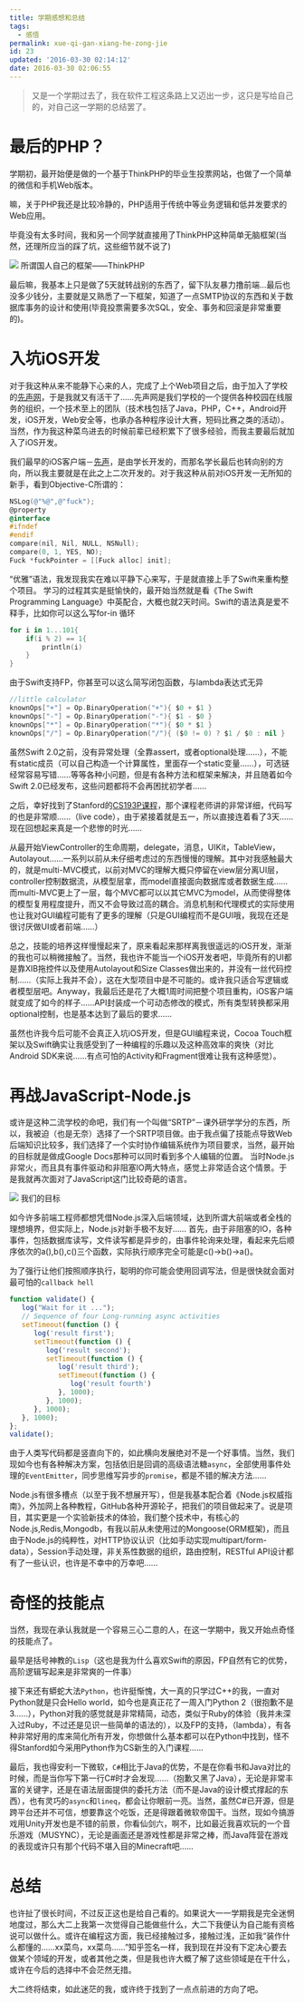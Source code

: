 ```yaml
---
title: 学期感想和总结
tags:
  - 感悟
permalink: xue-qi-gan-xiang-he-zong-jie
id: 23
updated: '2016-03-30 02:14:12'
date: 2016-03-30 02:06:55
---
```


> 又是一个学期过去了，我在软件工程这条路上又迈出一步，这只是写给自己的，对自己这一学期的总结罢了。

# 最后的PHP？

学期初，最开始便是做的一个基于ThinkPHP的毕业生投票网站，也做了一个简单的微信和手机Web版本。

嘛，关于PHP我还是比较冷静的，PHP适用于传统中等业务逻辑和低并发要求的Web应用。

毕竟没有太多时间，我和另一个同学就直接用了ThinkPHP这种简单无脑框架(当然，还理所应当的踩了坑，这些细节就不说了)

![](http://7xsf4p.com1.z0.glb.clouddn.com/image/5/8c/38da4b884adeda88d1fc1ca859f9f.png)
所谓国人自己的框架——ThinkPHP

最后嘛，我基本上只是做了5天就转战别的东西了，留下队友暴力撸前端…最后也没多少钱分，主要就是又熟悉了一下框架，知道了一点SMTP协议的东西和关于数据库事务的设计和使用(毕竟投票需要多次SQL，安全、事务和回滚是非常重要的)。

# 入坑iOS开发

对于我这种从来不能静下心来的人，完成了上个Web项目之后，由于加入了学校的[先声网][2]，于是我就又有活干了……先声网是我们学校的一个提供各种校园在线服务的组织，一个技术至上的团队（技术栈包括了Java，PHP，C++，Android开发，iOS开发，Web安全等，也承办各种程序设计大赛，短码比赛之类的活动）。当然，作为我这种菜鸟进去的时候前辈已经积累下了很多经验，而我主要最后就加入了iOS开发。

我们最早的iOS客户端－[先声][3]，是由学长开发的，而那名学长最后也转向别的方向，所以我主要就是在此之上二次开发的。对于我这种从前对iOS开发一无所知的新手，看到Objective-C所谓的：

```objectivec
NSLog(@"%@",@"fuck");
@property
@interface
#ifndef
#endif
compare(nil, Nil, NULL, NSNull);
compare(0, 1, YES, NO);
Fuck *fuckPointer = [[Fuck alloc] init];
```
    

“优雅”语法，我发现我实在难以平静下心来写，于是就直接上手了Swift来重构整个项目。 学习的过程其实是挺愉快的，最开始当然就是看《The Swift Programming Language》中英配合，大概也就2天时间。Swift的语法真是爱不释手，比如你可以这么写for-in 循环

```swift
for i in 1...101{
    if(i % 2) == 1{
        println(i)
    }
}
```

由于Swift支持FP，你甚至可以这么简写闭包函数，与lambda表达式无异

```swift
//little calculator
knownOps["+"] = Op.BinaryOperation("+"){ $0 + $1 }
knownOps["-"] = Op.BinaryOperation("-"){ $1 - $0 }
knownOps["*"] = Op.BinaryOperation("*"){ $0 * $1 }
knownOps["/"] = Op.BinaryOperation("/"){ ($0 != 0) ? $1 / $0 : nil }
```
    

虽然Swift 2.0之前，没有异常处理（全靠assert，或者optional处理……），不能有static成员（可以自己构造一个计算属性，里面存一个static变量……），可选链经常容易写错……等等各种小问题，但是有各种方法和框架来解决，并且随着如今Swift 2.0已经发布，这些问题都将不会再困扰初学者……

之后，幸好找到了Stanford的[CS193P课程][4]，那个课程老师讲的非常详细，代码写的也是非常顺……（live code），由于紧接着就是五一，所以直接连着看了3天……现在回想起来真是一个悲惨的时光……

从最开始ViewController的生命周期，delegate，消息，UIKit，TableView，Autolayout……一系列以前从未仔细考虑过的东西慢慢的理解。其中对我感触最大的，就是multi-MVC模式，以前对MVC的理解大概只停留在view层分离UI层，controller控制数据流，从模型层拿，而model直接面向数据库或者数据生成……而multi-MVC更上了一层，每个MVC都可以以其它MVC为model，从而使得整体的模型复用程度提升，而又不会导致过高的耦合。消息机制和代理模式的实际使用也让我对GUI编程可能有了更多的理解（只是GUI编程而不是GUI哦，我现在还是很讨厌做UI或者前端……）

总之，技能的培养这样慢慢起来了，原来看起来那样离我很遥远的iOS开发，渐渐的我也可以稍微接触了。当然，我也许不能当一个iOS开发者吧，毕竟所有的UI都是靠XIB拖控件以及使用Autolayout和Size Classes做出来的，并没有一丝代码控制……（实际上我并不会），这在大型项目中是不可能的。或许我只适合写逻辑或者模型层吧。Anyway，我最后还是花了大概1周时间把整个项目重构，iOS客户端就变成了如今的样子……API封装成一个可动态修改的模式，所有类型转换都采用optional控制，也是基本达到了最后的要求……

虽然也许我今后可能不会真正入坑iOS开发，但是GUI编程来说，Cocoa Touch框架以及Swift确实让我感受到了一种编程的乐趣以及这种高效率的爽快（对比Android SDK来说……有点可怕的Activity和Fragment很难让我有这种感觉）。

# 再战JavaScript-Node.js

或许是这种二流学校的命吧，我们有一个叫做“SRTP”－课外研学学分的东西，所以，我被迫（也是无奈）选择了一个SRTP项目做。由于我点偏了技能点导致Web后端知识比较多，我们选择了一个实时协作编辑系统作为项目要求，当然，最开始的目标就是做成Google Docs那种可以同时看到多个人编辑的位置。 当时Node.js非常火，而且具有事件驱动和非阻塞IO两大特点，感觉上非常适合这个情景。于是我就再次面对了JavaScript这门比较奇葩的语言。

![](http://7xsf4p.com1.z0.glb.clouddn.com/image/8/61/1805572762590de47e5071b94362e.png)
我们的目标

如今许多前端工程师都想凭借Node.js深入后端领域，达到所谓大前端或者全栈的理想境界，但实际上，Node.js对新手极不友好…… 首先，由于非阻塞的IO，各种事件，包括数据库读写，文件读写都是异步的，由事件轮询来处理，看起来先后顺序依次的a(),b(),c()三个函数，实际执行顺序完全可能是c()->b()->a()。

为了强行让他们按照顺序执行，聪明的你可能会使用回调写法，但是很快就会面对最可怕的`callback hell`

```javascript
function validate() {
   log("Wait for it ...");
   // Sequence of four Long-running async activities
   setTimeout(function () {
      log('result first');
      setTimeout(function () {
         log('result second');
         setTimeout(function () {
            log('result third');
            setTimeout(function () {
               log('result fourth')
            }, 1000);
         }, 1000);
      }, 1000);
   }, 1000);
};
validate();
```

由于人类写代码都是竖直向下的，如此横向发展绝对不是一个好事情。当然，我们现如今也有各种解决方案，包括依旧是回调的高级语法糖`async`，全部使用事件处理的`EventEmitter`，同步思维写异步的`promise`，都是不错的解决方法……

Node.js有很多槽点（以至于我不想展开写），但是我基本配合着《Node.js权威指南》，外加网上各种教程，GitHub各种开源轮子，把我们的项目做起来了。说是项目，其实更是一个实验新技术的体验，我们整个技术中，有核心的Node.js,Redis,Mongodb，有我以前从未使用过的Mongoose(ORM框架)，而且由于Node.js的纯粹性，对HTTP协议认识（比如手动实现multipart/form-data），Session手动处理，非关系性数据的组织，路由控制，RESTful API设计都有了一些认识，也许是不幸中的万幸吧……

# 奇怪的技能点

当然，我现在承认我就是一个容易三心二意的人，在这一学期中，我又开始点奇怪的技能点了。

最早是括号神教的`Lisp`（这也是我为什么喜欢Swift的原因，FP自然有它的优势，高阶逻辑写起来是非常爽的一件事）

接下来还有蟒蛇大法`Python`，也许挺惭愧，大一真的只学过C++的我，一直对Python就是只会Hello world，如今也是真正花了一周入门Python 2（很抱歉不是3……），Python对我的感觉就是非常精简，动态，类似于Ruby的体验（我并未深入过Ruby，不过还是见识一些简单的语法的），以及FP的支持，（lambda），有各种非常好用的库来简化所有开发，你想做什么基本都可以在Python中找到，怪不得Stanford如今采用Python作为CS新生的入门课程……

最后，我也得安利一下微软，`C#`相比于Java的优势，不是在你看书和Java对比的时候，而是当你写下第一行C#时才会发现……（抱歉又黑了Java），无论是非常丰富的关键字，还是在语法层面提供的委托方法（而不是Java的设计模式撑起的东西），也有灵巧的`async`和`lineq`，都会让你眼前一亮。当然，虽然C#已开源，但是跨平台还并不可信，想要靠这个吃饭，还是得跟着微软帝国干。当然，现如今搞游戏用Unity开发也是不错的前景，你看仙剑六，啊不，比如最近我喜欢玩的一个音乐游戏（MUSYNC），无论是画面还是游戏性都是非常之棒，而Java阵营在游戏的表现或许只有那个代码不堪入目的Minecraft吧……

# 总结

也许扯了很长时间，不过反正这也是给自己看的。如果说大一一学期我是完全迷惘地度过，那么大二上我第一次觉得自己能做些什么，大二下我便认为自己能有资格说可以做什么。或许在编程这方面，我已经接触过多，接触过浅，正如我“装作什么都懂的……xx菜鸟，xx菜鸟……”知乎签名一样，我到现在并没有下定决心要去做某个领域的开发，或者其他之类，但是我也许大概了解了这些领域是在干什么，或许在今后的选择中不会茫然无措。

大二终将结束，如此迷茫的我，或许终于找到了一点点前进的方向了吧。

 [2]: http://herald.seu.edu.cn/index/
 [3]: https://itunes.apple.com/cn/app/xian-sheng/id871801426?mt=8
 [4]: http://web.stanford.edu/class/cs193p/cgi-bin/drupal/